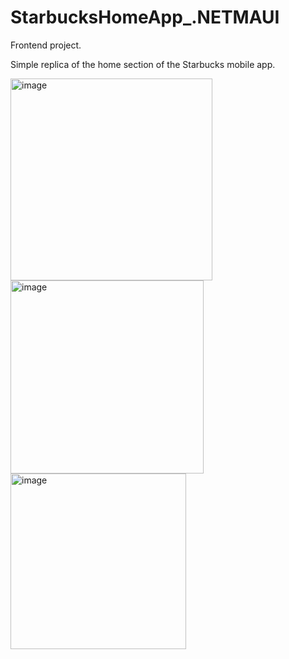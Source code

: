 # StarbucksHomeApp_.NETMAUI

Frontend project.

Simple replica of the home section of the Starbucks mobile app.

<img width="323" alt="image" src="https://github.com/BraulioAlejandroNavarreteHorta/StarbucksHomeApp_.NETMAUI/assets/133619100/b350238f-8b8c-4184-8d9c-029af2a600c1">

<img width="309" alt="image" src="https://github.com/BraulioAlejandroNavarreteHorta/StarbucksHomeApp_.NETMAUI/assets/133619100/6fff0ef8-4817-4355-a0c2-3a9bceca649d">

<img width="281" alt="image" src="https://github.com/BraulioAlejandroNavarreteHorta/StarbucksHomeApp_.NETMAUI/assets/133619100/a4425486-f78f-4f66-91e9-4778333683d7">



